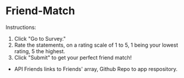 # Friend-Match

Instructions:
1. Click "Go to Survey."
2. Rate the statements, on a rating scale of 1 to 5, 1 being your lowest rating, 5 the highest.
3. Click "Submit" to get your perfect friend match!


* API Friends links to Friends' array, Github Repo to app respository.
